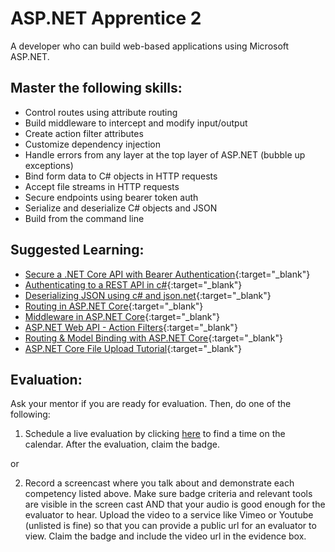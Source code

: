 # ASP.NET Apprentice 2

A developer who can build web-based applications using Microsoft ASP.NET.

## Master the following skills:

- Control routes using attribute routing
- Build middleware to intercept and modify input/output
- Create action filter attributes
- Customize dependency injection
- Handle errors from any layer at the top layer of ASP.NET (bubble up exceptions)
- Bind form data to C# objects in HTTP requests
- Accept file streams in HTTP requests
- Secure endpoints using bearer token auth
- Serialize and deserialize C# objects and JSON
- Build from the command line

## Suggested Learning:

- [Secure a .NET Core API with Bearer Authentication](https://www.youtube.com/watch?v=3PyUjOmuFic){:target="\_blank"}
- [Authenticating to a REST API in c#](https://www.youtube.com/watch?v=XX5pn4pJ4b0){:target="\_blank"}
- [Deserializing JSON using c# and json.net](https://www.youtube.com/watch?v=CjoAYslTKX0){:target="\_blank"}
- [Routing in ASP.NET Core](https://www.youtube.com/watch?v=1fpIynISxnM){:target="\_blank"}
- [Middleware in ASP.NET Core](https://www.youtube.com/watch?v=HCxAERjO4C4){:target="\_blank"}
- [ASP.NET Web API - Action Filters](https://www.youtube.com/watch?v=x7kZJf416J4){:target="\_blank"}
- [Routing & Model Binding with ASP.NET Core](https://www.youtube.com/watch?v=svccL46v-rg){:target="\_blank"}
- [ASP.NET Core File Upload Tutorial](https://www.youtube.com/watch?v=l69kUe1fNSc){:target="\_blank"}

## Evaluation:

Ask your mentor if you are ready for evaluation. Then, do one of the following:

1. Schedule a live evaluation by clicking [here](https://api.logro.io/widget/appointment/codex-evals/full-stack) to find a time on the calendar. After the evaluation, claim the badge.

or

2. Record a screencast where you talk about and demonstrate each competency listed above. Make sure badge criteria and relevant tools are visible in the screen cast AND that your audio is good enough for the evaluator to hear. Upload the video to a service like Vimeo or Youtube (unlisted is fine) so that you can provide a public url for an evaluator to view. Claim the badge and include the video url in the evidence box.
